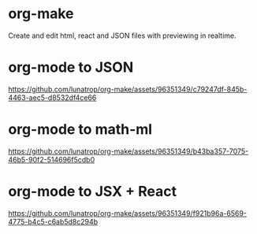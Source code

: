 # org-make
Create and edit html, react and JSON files with previewing in realtime.  


# org-mode to JSON

https://github.com/lunatrop/org-make/assets/96351349/c79247df-845b-4463-aec5-d8532df4ce66

# org-mode to math-ml

https://github.com/lunatrop/org-make/assets/96351349/b43ba357-7075-46b5-90f2-514696f5cdb0

# org-mode to JSX + React

https://github.com/lunatrop/org-make/assets/96351349/f921b96a-6569-4775-b4c5-c6ab5d8c294b

